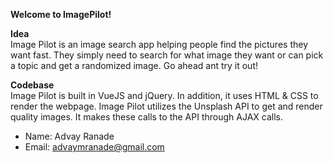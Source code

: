 **Welcome to ImagePilot!**

**Idea**
<br>Image Pilot is an image search app helping people find the pictures they want fast. They simply need to search for what image they want or can pick a topic and get a randomized image. Go ahead ant try it out!

**Codebase**
<br>Image Pilot is built in VueJS and jQuery. In addition, it uses HTML & CSS to render the webpage. Image Pilot utilizes the Unsplash API to get and render quality images. It makes these calls to the API through AJAX calls.

<!-- **Contact** -->

- Name: Advay Ranade
- Email: advaymranade@gmail.com
